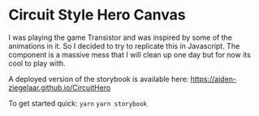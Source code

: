 # Circuit Style Hero Canvas

I was playing the game Transistor and was inspired by some of the animations in it. So I decided to try to replicate this in Javascript. The component is a massive mess that I will clean up one day but for now its cool to play with.

A deployed version of the storybook is available here:
https://aiden-ziegelaar.github.io/CircuitHero

To get started quick:
```yarn```
```yarn storybook```